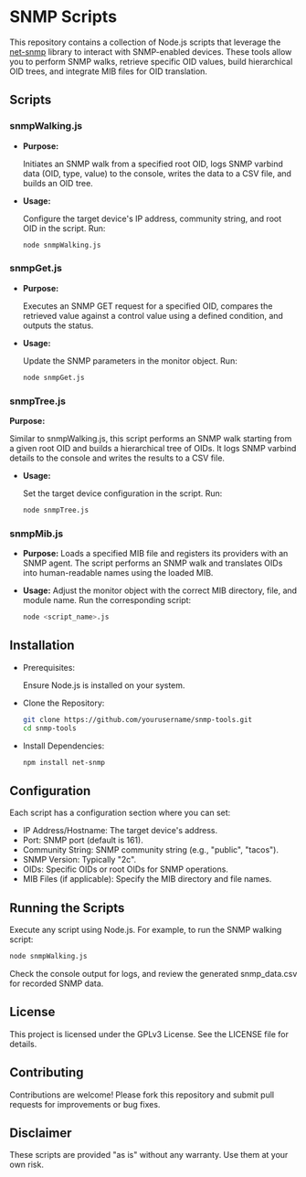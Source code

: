 # SNMP Scripts

This repository contains a collection of Node.js scripts that leverage the [net-snmp](https://github.com/markabrahams/node-net-snmp) library to interact with SNMP-enabled devices. These tools allow you to perform SNMP walks, retrieve specific OID values, build hierarchical OID trees, and integrate MIB files for OID translation.

## Scripts

### snmpWalking.js

- **Purpose:**

  Initiates an SNMP walk from a specified root OID, logs SNMP varbind data (OID, type, value) to the console, writes the data to a CSV file, and builds an OID tree.

- **Usage:**

  Configure the target device's IP address, community string, and root OID in the script. Run:
  ```sh
  node snmpWalking.js
  ```
### snmpGet.js

- **Purpose:**

    Executes an SNMP GET request for a specified OID, compares the retrieved value against a control value using a defined condition, and outputs the status.

- **Usage:**

    Update the SNMP parameters in the monitor object. Run:

    ```sh
    node snmpGet.js
    ```

### snmpTree.js

**Purpose:**

Similar to snmpWalking.js, this script performs an SNMP walk starting from a given root OID and builds a hierarchical tree of OIDs. It logs SNMP varbind details to the console and writes the results to a CSV file.

- **Usage:**

    Set the target device configuration in the script. Run:
    ```sh
    node snmpTree.js
    ```
### snmpMib.js

- **Purpose:**
Loads a specified MIB file and registers its providers with an SNMP agent. The script performs an SNMP walk and translates OIDs into human-readable names using the loaded MIB.

- **Usage:**
Adjust the monitor object with the correct MIB directory, file, and module name. Run the corresponding script:
    ```sh
    node <script_name>.js
    ```

## Installation
- Prerequisites:

    Ensure Node.js is installed on your system.

- Clone the Repository:

    ```sh
    git clone https://github.com/yourusername/snmp-tools.git
    cd snmp-tools
    ```

- Install Dependencies:

    ```sh
    npm install net-snmp
    ```

## Configuration

Each script has a configuration section where you can set:

- IP Address/Hostname: The target device's address.
- Port: SNMP port (default is 161).
- Community String: SNMP community string (e.g., "public", "tacos").
- SNMP Version: Typically "2c".
- OIDs: Specific OIDs or root OIDs for SNMP operations.
- MIB Files (if applicable): Specify the MIB directory and file names.

## Running the Scripts

Execute any script using Node.js. For example, to run the SNMP walking script:

```sh
node snmpWalking.js
```

Check the console output for logs, and review the generated snmp_data.csv for recorded SNMP data.

## License
This project is licensed under the GPLv3 License. See the LICENSE file for details.

## Contributing
Contributions are welcome! Please fork this repository and submit pull requests for improvements or bug fixes.

## Disclaimer
These scripts are provided "as is" without any warranty. Use them at your own risk.
